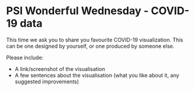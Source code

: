 # PSI Wonderful Wednesday - COVID-19 data

This time we ask you to share you favourite COVID-19 visualization. This can be one designed by yourself, or one produced by someone else.

Please include:
* A link/screenshot of the visualisation
* A few sentences about the visualisation (what you like about it, any suggested improvements)